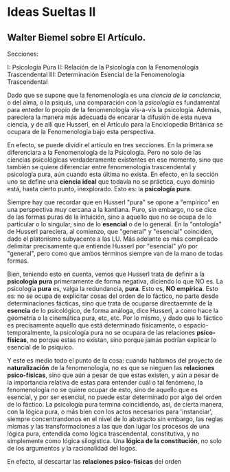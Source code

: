 # Ideas Sueltas II

## Walter Biemel sobre El Artículo. 

Secciones: 

I: Psicología Pura
II: Relación de la Psicología con la Fenomenología Trascendental
III: Determinación Esencial de la Fenomenología Trascendental

Dado que se supone que la fenomenología es una _ciencia de la conciencia_, o del alma, o la psiquis, una comparación con la _psicología_ es fundamental para enteder lo propio de la fenomenología vís-a-vís la psicología. Además, pareciera la manera más adecuada de encarar la difusión de esta nueva ciencia, y de allí que Husserl, en el Artículo para la Enciclopedia Británica se ocupara de la Fenomenología bajo esta perspectiva. 

En efecto, se puede dividir el artículo en tres secciones. En la primera se diferenciara a la Fenomenología de la Psicología. Pero no solo de las ciencias psicológicas verdaderamente existentes en ese momento, sino que también se quiere diferenciar entre fenomenología trascendental y psicología pura, aún cuando esta última no exista. En efecto, en la sección uno se define una __ciencia ideal__ que todavía no se práctica, cuyo dominio está, hasta cierto punto, inexplorado. Esto es: la __psicología pura__. 

Siempre hay que recordar que en Husserl "pura" se opone a "empírico" en una perspectiva muy cercana a la kantiana. Puro, sin embargo, no se dice de las formas puras de la intuición, sino a aquello que no se ocupa de lo partícular o lo singular, sino de lo __esencial__ o de lo general. En la "ontología" de Husserl pareciera, al comienzo, que "general" y "esencial" coínciden, dado el platonismo subyacente a las LU. Más adelante es más complicado delimitar precisamente que entiende Husserl por "esencial" y/o por "general", pero como que ambos términos siempre van de la mano de todas formas. 

Bien, teniendo esto en cuenta, vemos que Husserl trata de definir a la __psicología pura__ primeramente de forma negativa, diciendo lo que NO es. La psicología __pura__ es, valga la redundancia, __pura__. Esto es, __NO empírica__. Esto es: no se ocupa de explicitar cosas del orden de lo fáctico, no parte desde determinaciones fácticas, sino que trata de ocuparse directaemnte de la __esencia__ de lo psicológico, de forma análoga, dice Husserl, a como hace la geometría o la cinemática pura, etc, etc. Por lo mismo, y dado que lo fáctico es precisamente aquello que está determinado físicamente, o espacio-temporalmente, la psicología pura no se ocupara de las relaciones __psico-físicas__, no porque estas no existan, sino porque jamas podrían explicar lo esencial de lo psíquico. 

Y este es medio todo el punto de la cosa: cuando hablamos del proyecto de __naturalización__ de la fenomenología, no es que se nieguen las __relaciones psico-físicas__, sino que aún a pesar de que estas existen, y aún a pesar de la importancia relativa de estas para entender cuál o tal fenómeno, la fenomenología no se quiere ocupar de esto, sino de aquello que es esencial, y por ser esencial, no puede estar determinado por algo del orden de lo fáctico. La psicología pura termina coincidiendo, así, de cierta manera, con la lógica pura, o más bien con los actos necesarios para 'instanciar', siempre concentrandonos en el nivel de lo abstracto sin embargo, las reglas mismas y las transformaciones a las que dan lugar los procesos de una lógica pura, entendida como lógica trascendental, constitutiva, y no simplemente como lógica silogistica. Una __lógica de la constitución__, no solo de los argumentos y la racionalidad del logos. 

En efecto, al descartar las __relaciones psico-físicas__ del orden 

## 